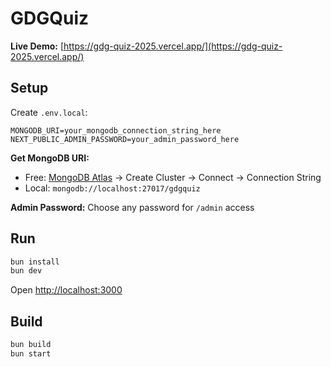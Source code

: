 # GDGQuiz

**Live Demo:** [https://gdg-quiz-2025.vercel.app/](https://gdg-quiz-2025.vercel.app/)

## Setup

Create `.env.local`:

```env
MONGODB_URI=your_mongodb_connection_string_here
NEXT_PUBLIC_ADMIN_PASSWORD=your_admin_password_here
```

**Get MongoDB URI:**

- Free: [MongoDB Atlas](https://www.mongodb.com/cloud/atlas/register) → Create Cluster → Connect → Connection String
- Local: `mongodb://localhost:27017/gdgquiz`

**Admin Password:** Choose any password for `/admin` access

## Run

```bash
bun install
bun dev
```

Open [http://localhost:3000](http://localhost:3000)

## Build

```bash
bun build
bun start
```
